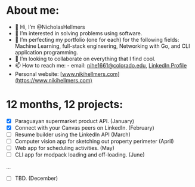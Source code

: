 # About me:
- 👋 Hi, I’m @NicholasHellmers
- 👀 I’m interested in solving problems using software.
- 🌱 I’m perfecting my portfolio (one for each) for the following fields: Machine Learning, full-stack engineering, Networking with Go, and CLI application programming.
- 💞️ I’m looking to collaborate on everything that I find cool.
- 📫 How to reach me: - email: nihe1661@colorado.edu, [LinkedIn Profile](https://www.linkedin.com/in/nicholas-hellmers/)
- Personal website: [www.nikihellmers.com](https://www.nikihellmers.com)

# 12 months, 12 projects:
- [x] Paraguayan supermarket product API. (January)
- [x] Connect with your Canvas peers on LinkedIn. (February)
- [ ] Resume builder using the LinkedIn API (March)
- [ ] Computer vision app for sketching out property perimeter (April)
- [ ] Web app for scheduling activities. (May)
- [ ] CLI app for modpack loading and off-loading. (June)

...

- [ ] TBD. (December)
<!---
ParaguayanViking/ParaguayanViking is a ✨ special ✨ repository because its `README.md` (this file) appears on your GitHub profile.
You can click the Preview link to take a look at your changes.
--->

